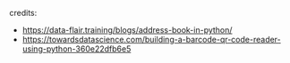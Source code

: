 credits: 
- https://data-flair.training/blogs/address-book-in-python/
- https://towardsdatascience.com/building-a-barcode-qr-code-reader-using-python-360e22dfb6e5
